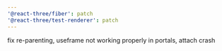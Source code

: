 ```yaml
---
'@react-three/fiber': patch
'@react-three/test-renderer': patch
---
```


fix re-parenting, useframe not working properly in portals, attach crash
